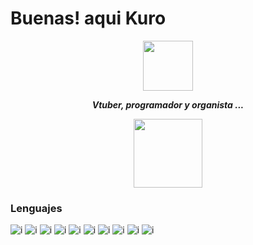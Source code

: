 # Buenas! aqui Kuro

<div align="center">
<img src="https://www.nekoapi.line.pm/images/avatar.png" width="80"></img>
<p><b><i>Vtuber, programador y organista ...</i></b></p>
<img src="https://img.shields.io/github/followers/CacaoNk0027?style=flat&color=65c088&label=Seguidores" width="110">
</div>

### Lenguajes

![i](https://img.shields.io/badge/node-grey?style=for-the-badge&logo=nodedotjs)
![i](https://img.shields.io/badge/Typescript-grey?style=for-the-badge&logo=typescript)
![i](https://img.shields.io/badge/Javascript-grey?style=for-the-badge&logo=javascript)
![i](https://img.shields.io/badge/HTML-grey?style=for-the-badge&logo=html5)
![i](https://img.shields.io/badge/CSS-grey?style=for-the-badge&logo=css3&logoColor=blue)
![i](https://img.shields.io/badge/Java%20Netbeans-grey?style=for-the-badge&logo=apachenetbeanside)
![i](https://img.shields.io/badge/SQL%20MySQL-grey?style=for-the-badge&logo=mysql)
![i](https://img.shields.io/badge/C%20Graphics-grey?style=for-the-badge&logo=c&logoColor=61c6c2)
![i](https://img.shields.io/badge/Arduino-grey?style=for-the-badge&logo=arduino&logoColor=4fccf3)
![i](https://img.shields.io/badge/GrandOrgue%20Format-grey?style=for-the-badge&logo=sourceforge)
